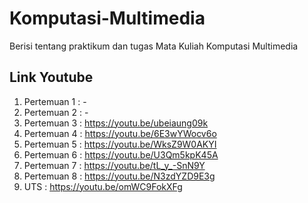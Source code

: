 # Komputasi-Multimedia
Berisi tentang praktikum dan tugas Mata Kuliah Komputasi Multimedia

## Link Youtube
1. Pertemuan 1 : -
2. Pertemuan 2 : -
3. Pertemuan 3 : https://youtu.be/ubeiaung09k
4. Pertemuan 4 : https://youtu.be/6E3wYWocv6o
5. Pertemuan 5 : https://youtu.be/WksZ9W0AKYI
6. Pertemuan 6 : https://youtu.be/U3Qm5kpK45A
7. Pertemuan 7 : https://youtu.be/tL_y_-SnN9Y
8. Pertemuan 8 : https://youtu.be/N3zdYZD9E3g
9. UTS		   : https://youtu.be/omWC9FokXFg	
 
